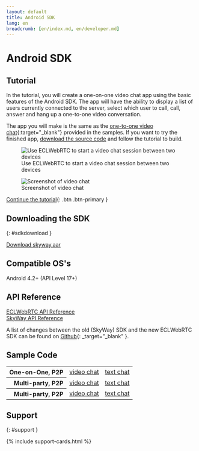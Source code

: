 ```yaml
---
layout: default
title: Android SDK
lang: en
breadcrumb: [en/index.md, en/developer.md]
---
```


# Android SDK

## Tutorial

In the tutorial, you will create a one-on-one video chat app using the basic features of the Android SDK.
The app will have the ability to display a list of users currently connected to the server, select which user to call, call, answer and hang up a one-to-one video conversation.

The app you will make is the same as the [one-to-one video chat](https://github.com/skyway/skyway-android-sdk/tree/master/examples/p2p-videochat){:target="_blank"} provided in the samples.
If you want to try the finished app, [download the source code](https://github.com/skyway/skyway-android-sdk/archive/master.zip) and follow the tutorial to build.

<figure class="figure">
  <img src="{{ site.baseurl }}/images/sdk-tutorial-top-image.png"
    class="figure-img img-fluid rounded" alt="Use ECLWebRTC to start a video chat session between two devices">
  <figcaption class="figure-caption">Use ECLWebRTC to start a video chat session between two devices</figcaption>
</figure>

<figure class="figure">
  <img src="{{ site.baseurl }}/images/android-tutorial-videochat-sc.png" class="figure-img img-fluid rounded" alt="Screenshot of video chat">
  <figcaption class="figure-caption">Screenshot of video chat</figcaption>
</figure>

[Continue the tutorial](android-tutorial.html){: .btn .btn-primary }

##  Downloading the SDK
{: #sdkdownload }

<div class="d-sm-flex">
  <div class="pr-1 pb-2">
    <a href="https://github.com/skyway/skyway-android-sdk/releases/latest" class="btn btn-primary">Download skyway.aar</a>
  </div>
</div>

## Compatible OS's

Android 4.2+ (API Level 17+)

## API Reference

<div class="d-sm-flex">
  <div class="pr-1 pb-2">
    <a href="./android-reference/" class="btn btn-primary">ECLWebRTC API Reference</a>
  </div>
  <div class="pb-3">
    <a href="http://nttcom.github.io/skyway/en/docs/#Android" class="btn btn-outline-primary" target="_blank">SkyWay API Reference</a><br>
  </div>
</div>

A list of changes between the old (SkyWay) SDK and the new ECLWebRTC SDK can be found on  [Github](https://github.com/nttcom/skyway-sdk-migration-docs/blob/master/android_sdk_next_version_api_diff.md){: _target="_blank" }.

## Sample Code

<div class="row">
  <div class="col-md-9 col-lg-7 col-xl-6">
    <table class="table">
      <tbody align="right">
        <tr>
          <th scope="row">One-on-One, P2P</th>
          <td><a href="https://github.com/skyway/skyway-android-sdk/tree/master/examples/p2p-videochat" target="_blank">video chat</a></td>
          <td><a href="https://github.com/skyway/skyway-android-sdk/tree/master/examples/p2p-textchat" target="_blank">text chat</a></td>
        </tr>
        <tr>
          <th scope="row">Multi-party, P2P</th>
          <td><a href="https://github.com/skyway/skyway-android-sdk/tree/master/examples/mesh-videochat" target="_blank">video chat</a></td>
          <td><a href="https://github.com/skyway/skyway-android-sdk/tree/master/examples/mesh-textchat" target="_blank">text chat</a></td>
        </tr>
        <tr>
          <th scope="row">Multi-party, P2P</th>
          <td><a href="https://github.com/skyway/skyway-android-sdk/tree/master/examples/sfu-videochat" target="_blank">video chat</a></td>
          <td><a href="https://github.com/skyway/skyway-android-sdk/tree/master/examples/sfu-textchat" target="_blank">text chat</a></td>
        </tr>
      </tbody>
    </table>
  </div>
</div>

## Support
{: #support }

{% include support-cards.html %}
